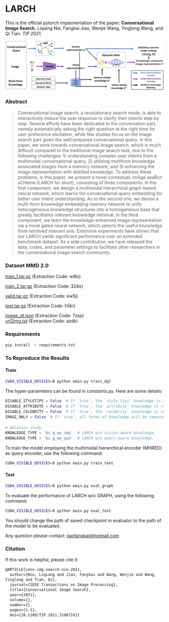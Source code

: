 # LARCH

This is the official pytorch implementation of the paper: **Conversational Image Search.** Liqiang Nie, Fangkai Jiao, Wenjie Wang, Yinglong Wang, and Qi Tian. *TIP 2021*.

![Our model LARCH](larch_framework.jpg)

### Abstract


> Conversational image search, a revolutionary search mode, 
> is able to interactively induce the user response to clarify their intents step by step. 
> Several efforts have been dedicated to the conversation part, 
> namely automatically asking the right question at the right time for user preference elicitation, 
> while few studies focus on the image search part given the well-prepared conversational query. 
> In this paper, we work towards conversational image search, 
> which is much difficult compared to the traditional image search task,
> due to the following challenges: 1) understanding complex user intents
from a multimodal conversational query; 2) utilizing multiform
knowledge associated images from a memory network; and 3)
enhancing the image representation with distilled knowledge. 
> To address these problems, in this paper, we present a
novel contextuaL imAge seaRch sCHeme (LARCH for short),
consisting of three components. In the first component, we design
a multimodal hierarchical graph-based neural network, which
learns the conversational query embedding for better user intent
understanding. As to the second one, we devise a multi-form
knowledge embedding memory network to unify heterogeneous
knowledge structures into a homogeneous base that greatly
facilitates relevant knowledge retrieval. In the third component,
we learn the knowledge-enhanced image representation via a
novel gated neural network, which selects the useful knowledge
from retrieved relevant one. Extensive experiments have shown
that our LARCH yields significant performance over an extended
benchmark dataset. As a side contribution, we have released the
data, codes, and parameter settings to facilitate other researchers
in the conversational image search community.

### Dataset MMD 2.0

<!-- [train_2.tar.gz](https://icloud.qd.sdu.edu.cn:7777/link/EEA7E1EE9F2904154911AF9C0DAB8F2D)  -->
[train_1.tar.gz](https://pan.baidu.com/s/1TZ7qI4HBu8ld7Az_K5J0WQ) (Extraction Code: wl8s)  
<!-- [train.tar.gz](https://icloud.qd.sdu.edu.cn:7777/#/link/80EF7FEE9BF8AF08B514931FC77E51A3)   -->
[train_2.tar.gz](https://pan.baidu.com/s/1TyIFnqcMbO50qDEqaa3L8w) (Extraction Code: 324x)  
<!-- [valid.tar.gz](https://icloud.qd.sdu.edu.cn:7777/link/7FCA2889C1BBAF858C892367BD13BB3D)   -->
[valid.tar.gz](https://pan.baidu.com/s/19pf-oSPAB0V1pnOAmS2rKw) (Extraction Code: kw5j)  
<!-- [test.tar.gz](https://icloud.qd.sdu.edu.cn:7777/link/3001E617009ABF1992409C9438E9966C)   -->
[test.tar.gz](https://pan.baidu.com/s/166ihr9xEf7tibWgv-lyhZQ)  (Extraction Code: h5kr)  
<!-- [image_id.json](https://icloud.qd.sdu.edu.cn:7777/#/link/5B71D29B9895E93DEA70F60596105C9B)   -->
[image_id.json](https://pan.baidu.com/s/18VTqKtBeYfNRi8lh1huE3A) (Extraction Code: 7zsp)  
[url2img.txt](https://pan.baidu.com/s/18xOoeUetATa-ClmRQiCk7A)  (Extraction Code: azdk)  

### Requirements

```bash
pip install -r requirements.txt
```

### To Reproduce the Results

#### Train

```bash
CUDA_VISIBLE_DEVICES=0 python main.py train_dgl
```
The hyper-parameters can be found in constants.py. Here are some details:
```python
DISABLE_STYLETIPS = False  # If `true`, the `style tips` knowledge is removed.
DISABLE_ATTRIBUTE = False  # If `true`, the `attribute` knowledge is removed.
DISABLE_CELEBRITY = False  # If `true`, the `celebrity` knowledge is removed.
IMAGE_ONLY = False  # If `true`, all forms of knowledge will be removed.

# Ablation study
KNOWLEDGE_TYPE = 'bi_g_wo_img'  # LARCH w/o vision-aware knowledge.
KNOWLEDGE_TYPE = 'bi_g_wo_que'  # LARCH w/o query-aware knowledge.
```

To train the model employing the multimodal hierarchical encoder (MHRED) as query encoder, use the following command:

```bash
CUDA_VISIBLE_DEVICES=0 python main.py train_text
```

#### Test

```bash
CUDA_VISIBLE_DEVICES=0 python main.py eval_graph
```

To evaluate the performance of LARCH w/o GRAPH, using the following command:
```bash
CUDA_VISIBLE_DEVICES=0 python main.py eval_text
```

You should change the path of saved checkpoint in evaluator to the path of the model to be evaluated.

Any question please contact: jiaofangkai@hotmail.com

### Citation

If this work is helpful, please cite it:
```
@ARTICLE{conv-img-search-nie-2021,
  author={Nie, Liqiang and Jiao, Fangkai and Wang, Wenjie and Wang, Yinglong and Tian, Qi},
  journal={IEEE Transactions on Image Processing}, 
  title={Conversational Image Search}, 
  year={2021},
  volume={},
  number={},
  pages={1-1},
  doi={10.1109/TIP.2021.3108724}}
```

